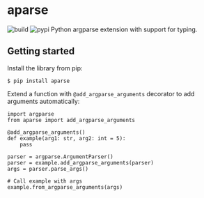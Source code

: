 # aparse
![build](https://img.shields.io/github/workflow/status/jkulhanek/aparse/Upload%20Python%20Package)
![pypi](https://img.shields.io/pypi/v/aparse.svg)
Python argparse extension with support for typing.

## Getting started
Install the library from pip:
```
$ pip install aparse
```

Extend a function with `@add_argparse_arguments` decorator to add arguments automatically:
```
import argparse
from aparse import add_argparse_arguments

@add_argparse_arguments()
def example(arg1: str, arg2: int = 5):
    pass

parser = argparse.ArgumentParser()
parser = example.add_argparse_arguments(parser)
args = parser.parse_args()

# Call example with args
example.from_argparse_arguments(args)
```
